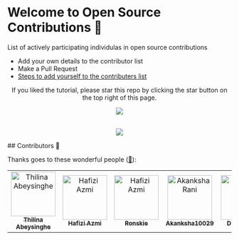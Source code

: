   # Welcome to Open Source Contributions 🍉


<p>List of actively participating individulas in open source contributions</p>

- Add your own details to the contributor list
- Make a Pull Request
- [Steps to add yourself to the contributers list](https://github.com/alisolanki/Welcome-to-Open-Source/blob/master/CONTRIBUTING.md)




<div align="center"> 
<p>If you liked the tutorial, please star this repo by clicking the star button on the top right of this page.</p>
<img src= "https://firstcontributions.github.io/assets/star.png" >

</div>
</br>
  
<p align="center">
  <img src= "https://user-images.githubusercontent.com/74038190/213760697-1dc03683-ba49-44f2-985e-95fd5ec22d3f.gif">
</p>
## Contributors 🍉

Thanks goes to these wonderful people ([:hugs:](https://allcontributors.org/docs/en/emoji-key)):

<!-- ALL-CONTRIBUTORS-LIST:START - Do not remove or modify this section -->
<!-- prettier-ignore-start -->
<!-- markdownlint-disable -->



<table>
    <tbody>
        <tr>
            <td align="center">
                <a href="https://github.com/thilinaabey">
                    <img src="https://avatars.githubusercontent.com/u/107211493?v=4" width="100px;" alt="Thilina Abeysinghe"/>
                    <br />
                    <sub><b>Thilina Abeysinghe</b></sub>
                </a> 
            </td>
            <td align="center">
                <a href="https://www.hafiziazmi.dev">
                    <img src="https://avatars.githubusercontent.com/u/6239368?v=4" width="100px;" alt="Hafizi Azmi"/>
                    <br />
                    <sub><b>Hafizi Azmi</b></sub>
                </a>
            </td>
            <td align="center">
                <a href="https://github.com/Ronskie0804">
                    <img src="https://avatars.githubusercontent.com/u/140984233?v=4" width="100px;" alt="Hafizi Azmi"/>
                    <br />
                    <sub><b>Ronskie</b></sub>
                </a>
            </td>
            <td align="center">
                <a href="https://github.com/Akanksha10029">
                  <img src="https://avatars.githubusercontent.com/u/112504655?v=4" width="100px;" alt="Akanksha Rani"/>
                  <br />
                  <sub><b>Akanksha10029</b></sub>
                </a>
            </td>
            <td align="center">
                <a href="https://github.com/davysongs">
                  <img src="https://avatars.githubusercontent.com/u/96971058?v=4" width="100px;" alt="Godson David"/>
                  <br />
                  <sub><b>Davysongs</b></sub>
                </a>
            </td>
            <td align="center">
                <a href="https://github.com/kish7105">
                  <img src="https://avatars.githubusercontent.com/u/92726750?v=4" width="100px;" alt="kish7105"/>
                  <br />
                  <sub><b>Dhruv Sharma</b></sub>
                </a>
            </td>
          <td align="center">
    <a href="https://github.com/shettyarjun">
        <img src="https://avatars.githubusercontent.com/u/104248764?v=4" width="100px;" alt="Arjun Shetty"/>
        <br />
        <sub><b>Arjun shetty</b></sub>
    </a>
</td>
        </tr>
    </tbody>
</table>



          
